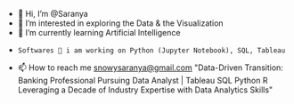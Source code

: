 - 👋  Hi, I’m @Saranya
- 👀  I’m interested in exploring the Data & the Visualization
- 🌱  I’m currently learning Artificial Intelligence
-     Softwares 💞️ i am working on Python (Jupyter Notebook), SQL, Tableau
- 📫 How to reach me snowysaranya@gmail.com
"Data-Driven Transition: Banking Professional Pursuing Data Analyst | Tableau SQL Python R Leveraging a Decade of Industry Expertise with Data Analytics Skills"
  

<!---
SaraKarsa/SaraKarsa is a ✨ special ✨ repository because its `README.md` (this file) appears on your GitHub profile.
You can click the Preview link to take a look at your changes.
--->
